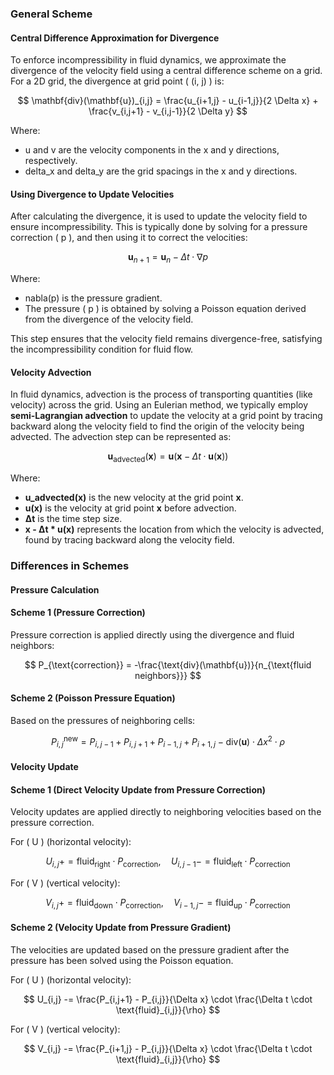 ### General Scheme

#### Central Difference Approximation for Divergence

To enforce incompressibility in fluid dynamics, we approximate the divergence of the velocity field using a central difference scheme on a grid. For a 2D grid, the divergence at grid point \( (i, j) \) is:

$$
\mathbf{div}(\mathbf{u})_{i,j} = \frac{u_{i+1,j} - u_{i-1,j}}{2 \Delta x} + \frac{v_{i,j+1} - v_{i,j-1}}{2 \Delta y}
$$

Where:

- u and v are the velocity components in the x and y directions, respectively.
- delta_x and delta_y are the grid spacings in the x and y directions.


#### Using Divergence to Update Velocities

After calculating the divergence, it is used to update the velocity field to ensure incompressibility. This is typically done by solving for a pressure correction \( p \), and then using it to correct the velocities:

$$
\mathbf{u}_{n+1} = \mathbf{u}_n - \Delta t \cdot \nabla p
$$

Where:
- nabla(p) is the pressure gradient.
- The pressure \( p \) is obtained by solving a Poisson equation derived from the divergence of the velocity field.

This step ensures that the velocity field remains divergence-free, satisfying the incompressibility condition for fluid flow.

#### Velocity Advection

In fluid dynamics, advection is the process of transporting quantities (like velocity) across the grid. Using an Eulerian method, we typically employ **semi-Lagrangian advection** to update the velocity at a grid point by tracing backward along the velocity field to find the origin of the velocity being advected. The advection step can be represented as:

$$
\mathbf{u}_{\text{advected}}(\mathbf{x}) = \mathbf{u}(\mathbf{x} - \Delta t \cdot \mathbf{u}(\mathbf{x}))
$$

Where:
- **u_advected(x)** is the new velocity at the grid point **x**.
- **u(x)** is the velocity at grid point **x** before advection.
- **Δt** is the time step size.
- **x - Δt * u(x)** represents the location from which the velocity is advected, found by tracing backward along the velocity field.


### Differences in Schemes

#### Pressure Calculation

#### Scheme 1 (Pressure Correction)

Pressure correction is applied directly using the divergence and fluid neighbors:

$$
P_{\text{correction}} = -\frac{\text{div}(\mathbf{u})}{n_{\text{fluid neighbors}}}
$$

#### Scheme 2 (Poisson Pressure Equation)

Based on the pressures of neighboring cells:

$$
P_{i,j}^{\text{new}} = P_{i,j-1} + P_{i,j+1} + P_{i-1,j} + P_{i+1,j} - \text{div}(\mathbf{u}) \cdot \Delta x^2 \cdot \rho
$$

#### Velocity Update

#### Scheme 1 (Direct Velocity Update from Pressure Correction)

Velocity updates are applied directly to neighboring velocities based on the pressure correction.

For \( U \) (horizontal velocity):

$$
U_{i,j} += \text{fluid}_{\text{right}} \cdot P_{\text{correction}}, \quad U_{i,j-1} -= \text{fluid}_{\text{left}} \cdot P_{\text{correction}}
$$

For \( V \) (vertical velocity):

$$
V_{i,j} += \text{fluid}_{\text{down}} \cdot P_{\text{correction}}, \quad V_{i-1,j} -= \text{fluid}_{\text{up}} \cdot P_{\text{correction}}
$$

#### Scheme 2 (Velocity Update from Pressure Gradient)

The velocities are updated based on the pressure gradient after the pressure has been solved using the Poisson equation.

For \( U \) (horizontal velocity):

$$
U_{i,j} -= \frac{P_{i,j+1} - P_{i,j}}{\Delta x} \cdot \frac{\Delta t \cdot \text{fluid}_{i,j}}{\rho}
$$

For \( V \) (vertical velocity):

$$
V_{i,j} -= \frac{P_{i+1,j} - P_{i,j}}{\Delta x} \cdot \frac{\Delta t \cdot \text{fluid}_{i,j}}{\rho}
$$